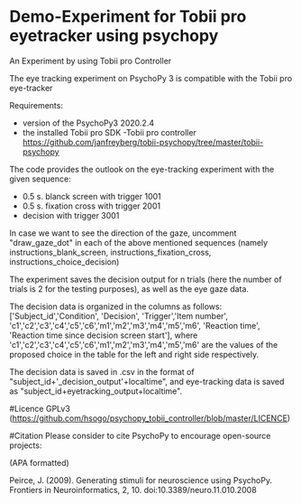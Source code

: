 # Demo-Experiment for Tobii pro eyetracker using psychopy
An Experiment by using Tobii pro Controller 


The eye tracking experiment on PsychoPy 3 is compatible with the Tobii pro eye-tracker

Requirements:
- version of the PsychoPy3 2020.2.4
- the installed Tobii pro SDK
-Tobii pro controller https://github.com/janfreyberg/tobii-psychopy/tree/master/tobii-psychopy

The code provides the outlook on the eye-tracking experiment with the given sequence:
- 0.5 s. blanck screen with trigger 1001
- 0.5 s. fixation cross with trigger 2001
- decision with trigger 3001

In case we want to see the direction of the gaze, uncomment "draw_gaze_dot" in each of the above mentioned sequences (namely instructions_blank_screen, instructions_fixation_cross, instructions_choice_decision)

The experiment saves the decision output for n trials (here the number of trials is 2 for the testing purposes), as well as the eye gaze data.

The decision data is organized in the columns as follows:
['Subject_id','Condition', 'Decision', 'Trigger','Item number', 'c1','c2','c3','c4','c5','c6','m1','m2','m3','m4','m5','m6', 'Reaction time', 'Reaction time since decision screen start'],
where 'c1','c2','c3','c4','c5','c6','m1','m2','m3','m4','m5','m6' are the values of the proposed choice in the table for the left and right side respectively.

The decision data is saved in .csv in the format of  "subject_id+'_decision_output'+localtime", and eye-tracking data is saved as "subject_id+eyetracking_output+localtime".

#Licence
GPLv3 (https://github.com/hsogo/psychopy_tobii_controller/blob/master/LICENCE)

#Citation
Please consider to cite PsychoPy to encourage open-source projects:

(APA formatted)

Peirce, J. (2009). Generating stimuli for neuroscience using PsychoPy. Frontiers in Neuroinformatics, 2, 10. doi:10.3389/neuro.11.010.2008

